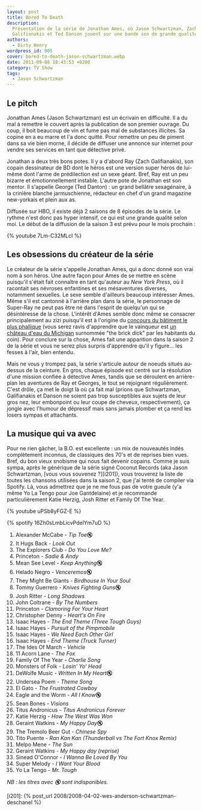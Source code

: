 ```yaml
---
layout: post
title: Bored To Death
description:
  Présentation de la série de Jonathan Ames, où Jason Schwartzman, Zach
  Galifianakis et Ted Danson jouent sur une bande son de grande qualité.
authors:
  - Dirty Henry
wordpress_id: 905
cover: bored-to-death-jason-schwartzman.webp
date: 2011-09-08 18:43:53 +0200
category: TV Show
tags:
  - Jason Schwartzman
---
```


## Le pitch

Jonathan Ames (Jason Schwartzman) est un écrivain en difficulté. Il a du mal à
remettre le couvert après la publication de son premier ouvrage. Du coup, il
boit beaucoup de vin et fume pas mal de substances illicites. Sa copine en a eu
marre et l'a donc quitté. Pour remettre un peu de piment dans sa vie bien morne,
il décide de diffuser une annonce sur internet pour vendre ses services en tant
que détective privé.

Jonathan a deux très bons potes. Il y a d'abord Ray (Zach Galifianakis), son
copain dessinateur de BD dont le héros est une version super héros de lui-même
dont l'arme de prédilection est un sexe géant. Bref, Ray est un peu bizarre et
émotionnellement instable. L'autre pote de Jonathan est son mentor. Il s'appelle
George (Ted Danton) : un grand bellâtre sexagénaire, à la crinière blanche
jarmuschienne, rédacteur en chef d'un grand magazine new-yorkais et plein aux
as.

Diffusée sur HBO, il existe déjà 2 saisons de 8 épisodes de la série. Le rythme
n'est donc pas hyper intensif, ce qui est une grande qualité selon moi. Le début
de la diffusion de la saison 3 est prévu pour le mois prochain :

{% youtube 7Lm-C32MLcI %}

## Les obsessions du créateur de la série

Le créateur de la série s'appelle Jonathan Ames, qui a donc donné son vrai nom à
son héros. Une autre façon pour Ames de se mettre en scène puisqu'il s'était
fait connaître en tant qu'auteur au _New York Press_, où il racontait ses
névroses enfantines et ses mésaventures diverses, notamment sexuelles. Le sexe
semble d'ailleurs beaucoup intéresser Ames. Même s'il est cantonné à l'arrière
plan dans la série, le personnage de Super-Ray ne peut pas être né dans l'esprit
de quelqu'un qui se désintéresse de la chose. L'intérêt d'Ames semble donc même
se consacrer principalement au zizi puisqu'il est à l'origine du [concours du
bâtiment le plus phallique][1] (vous serez ravis d'apprendre que le vainqueur
est [un château d'eau du Michigan][2] surnommée "the brick dick" par les
habitants du coin). Pour conclure sur la chose, Ames fait une apparition dans la
saison 2 de la série et vous ne serez plus surpris d'apprendre qu'il y figure…
les fesses à l'air, bien entendu.

Mais ne vous y trompez pas, la série s'articule autour de noeuds situés
au-dessus de la ceinture. En gros, chaque épisode est centré sur la résolution
d'une mission confiée à détective Ames, tandis que se déroulent en arrière-plan
les aventures de Ray et Georges, le tout se rejoignant régulièrement. C'est
drôle, ça met le doigt là où ça fait mal (prions que Schwartzman, Galifianakis
et Danson ne soient pas trop susceptibles aux sujets de leur gros nez, leur
embonpoint ou leur coupe de cheveux, respectivement), ça jongle avec l'humour de
dépressif mais sans jamais plomber et ça rend les losers sympas et attachants.

## La musique qui va avec

Pour ne rien gâcher, la B.O. est excellente : un mix de nouveautés indés
complètement inconnus, de classiques des 70's et de reprises bien vues. Bref, du
bon vieux snobisme qui nous fait devenir copains. Comme je suis sympa, après le
générique de la série signé Coconut Records (aka Jason Schwartzman, [vous vous
souvenez ?][i201]), vous trouverez la liste de toutes les chansons utilisées
dans la saison 2, que j'ai tenté de compiler via Spotify. Là, vous admettrez que
je ne me fous pas de votre gueule (y'a même Yo La Tengo pour Joe Gantdelaine) et
je recommande particulièrement Katie Herzig, Josh Ritter et Family Of The Year.

{% youtube uPSb8yFGZ-E %}

{% spotify 16Zh0sLmbLicvPdelYm7uD %}

1. Alexander McCabe - *Tip Toe*🔇
1. It Hugs Back - _Look Out_
1. The Explorers Club - _Do You Love Me?_
1. Princeton - _Sadie & Andy_
1. Mean See Level - *Keep Anything*🔇
1. Helado Negro - *Venceremos*🔇
1. They Might Be Giants - _Birdhouse In Your Soul_
1. Tommy Guerrero - *Knives Fighting Guns*🔇
1. Josh Ritter - _Long Shadows_
1. John Coltrane - _By The Numbers_
1. Princeton - _Clamoring For Your Heart_
1. Christopher Denny - _Heart's On Fire_
1. Isaac Hayes - _The End Theme (Three Tough Guys)_
1. Isaac Hayes - _Pursuit of the Pimpmobile_
1. Isaac Hayes - _We Need Each Other Girl_
1. Isaac Hayes - _End Theme (Truck Turner)_
1. The Ides Of March - _Vehicle_
1. 11 Acorn Lane - _The Fox_
1. Family Of The Year - _Charlie Song_
1. Monsters of Folk - _Losin' Yo' Head_
1. DeWolfe Music - *Written In My Heart*🔇
1. Undersea Poem - _Theme Song_
1. El Gato - _The Frustrated Cowboy_
1. Eagle and the Worm - *All I Know*🔇
1. Sean Bones - _Visions_
1. Titus Andronicus - _Titus Andronicus Forever_
1. Katie Herzig - _How The West Was Won_
1. Geraint Watkins - *My Happy Day*🔇
1. The Tremolo Beer Gut - _Chinese Spy_
1. Tito Puente - _Ran Kan Kan (Thunderball vs The Fort Knox Remix)_
1. Melpo Mene - _The Sun_
1. Geraint Watkins - _My Happy day (reprise)_
1. Sinead O'Connor - _I Wanna Be Loved By You_
1. Super Melody - _I Want Your Blood_
1. Yo La Tengo - _Mr. Tough_

_NB : les titres avec 🔇 sont indisponibles._

[i201]: {% post_url 2008/2008-04-02-wes-anderson-schwartzman-deschanel %}

[1]: https://en.wikipedia.org/wiki/Phallic_architecture#Ypsilanti_Water_Tower
[2]: https://en.wikipedia.org/wiki/Ypsilanti_Water_Tower
